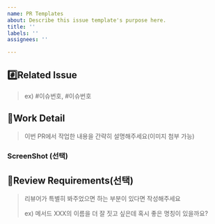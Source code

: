 ```yaml
---
name: PR Templates
about: Describe this issue template's purpose here.
title: ''
labels: ''
assignees: ''

---
```


## #️⃣Related Issue

> ex) #이슈번호, #이슈번호

## 📝Work Detail

> 이번 PR에서 작업한 내용을 간략히 설명해주세요(이미지 첨부 가능)

### ScreenShot (선택)

## 💬Review Requirements(선택)

> 리뷰어가 특별히 봐주었으면 하는 부분이 있다면 작성해주세요
>
> ex) 메서드 XXX의 이름을 더 잘 짓고 싶은데 혹시 좋은 명칭이 있을까요?
